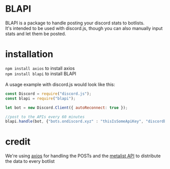 # BLAPI
BLAPI is a package to handle posting your discord stats to botlists.<br>
It's intended to be used with discord.js, though you can also manually input stats and let them be posted.

# installation
`npm install axios` to install axios <br>
`npm install blapi` to install BLAPI <br>
<br>
A usage example with discord.js would look like this:

```js
const Discord = require("discord.js");
const blapi = require("blapi");

let bot = new Discord.Client({ autoReconnect: true });

//post to the APIs every 60 minutes
blapi.handle(bot, {"bots.ondiscord.xyz" : "thisIsSomeApiKey", "discordbots.org" : "thisIsSomeOtherApiKey"}, 60);
```

# credit
We're using [axios](https://github.com/axios/axios) for handling the POSTs and the [metalist API](https://themetalist.org/api/docs) to distribute the data to every botlist